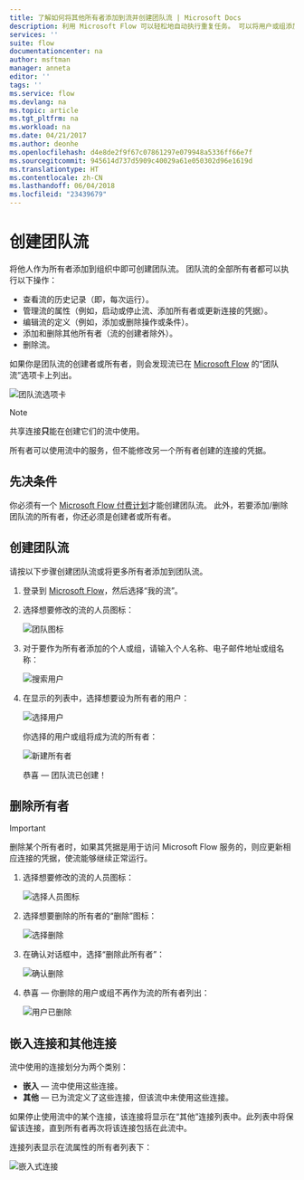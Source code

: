 ```yaml
---
title: 了解如何将其他所有者添加到流并创建团队流 | Microsoft Docs
description: 利用 Microsoft Flow 可以轻松地自动执行重复任务。 可以将用户或组添加为所有者，并与其协作来设计和管理流。
services: ''
suite: flow
documentationcenter: na
author: msftman
manager: anneta
editor: ''
tags: ''
ms.service: flow
ms.devlang: na
ms.topic: article
ms.tgt_pltfrm: na
ms.workload: na
ms.date: 04/21/2017
ms.author: deonhe
ms.openlocfilehash: d4e8de2f9f67c07861297e079948a5336ff66e7f
ms.sourcegitcommit: 945614d737d5909c40029a61e050302d96e1619d
ms.translationtype: HT
ms.contentlocale: zh-CN
ms.lasthandoff: 06/04/2018
ms.locfileid: "23439679"
---
```

# <a name="create-team-flows"></a>创建团队流
将他人作为所有者添加到组织中即可创建团队流。 团队流的全部所有者都可以执行以下操作：

* 查看流的历史记录（即，每次运行）。
* 管理流的属性（例如，启动或停止流、添加所有者或更新连接的凭据）。
* 编辑流的定义（例如，添加或删除操作或条件）。
* 添加和删除其他所有者（流的创建者除外）。
* 删除流。

如果你是团队流的创建者或所有者，则会发现流已在 [Microsoft Flow](https://flow.microsoft.com) 的“团队流”选项卡上列出。

![团队流选项卡](./media/create-team-flows/addowner5.png)

> [!NOTE]
> 共享连接**只**能在创建它们的流中使用。
> 
> 

所有者可以使用流中的服务，但不能修改另一个所有者创建的连接的凭据。

## <a name="prerequisites"></a>先决条件
你必须有一个 [Microsoft Flow 付费计划](https://flow.microsoft.com/pricing/)才能创建团队流。 此外，若要添加/删除团队流的所有者，你还必须是创建者或所有者。

## <a name="create-a-team-flow"></a>创建团队流
请按以下步骤创建团队流或将更多所有者添加到团队流。

1. 登录到 [Microsoft Flow](https://flow.microsoft.com)，然后选择“我的流”。
2. 选择想要修改的流的人员图标：
   
    ![团队图标](./media/create-team-flows/addowner1.png)
3. 对于要作为所有者添加的个人或组，请输入个人名称、电子邮件地址或组名称：
   
    ![搜索用户](./media/create-team-flows/addowner2.png)
4. 在显示的列表中，选择想要设为所有者的用户：
   
    ![选择用户](./media/create-team-flows/addowner3.png)
   
     你选择的用户或组将成为流的所有者：
   
    ![新建所有者](./media/create-team-flows/addowner4.png)
   
     恭喜 &mdash; 团队流已创建！

## <a name="remove-an-owner"></a>删除所有者
> [!IMPORTANT]
> 删除某个所有者时，如果其凭据是用于访问 Microsoft Flow 服务的，则应更新相应连接的凭据，使流能够继续正常运行。
> 
> 

1. 选择想要修改的流的人员图标：
   
    ![选择人员图标](./media/create-team-flows/removeowner1.png)
2. 选择想要删除的所有者的“删除”图标：
   
    ![选择删除](./media/create-team-flows/removeowner2.png)
3. 在确认对话框中，选择“删除此所有者”：
   
    ![确认删除](./media/create-team-flows/removeowner3.png)
4. 恭喜 &mdash; 你删除的用户或组不再作为流的所有者列出：
   
    ![用户已删除](./media/create-team-flows/removeowner4.png)

## <a name="embedded-and-other-connections"></a>嵌入连接和其他连接
流中使用的连接划分为两个类别：

* **嵌入** &mdash; 流中使用这些连接。
* **其他** &mdash; 已为流定义了这些连接，但该流中未使用这些连接。

如果停止使用流中的某个连接，该连接将显示在“其他”连接列表中。此列表中将保留该连接，直到所有者再次将该连接包括在此流中。

连接列表显示在流属性的所有者列表下：

![嵌入式连接](./media/create-team-flows/embeddedconnections.png)

